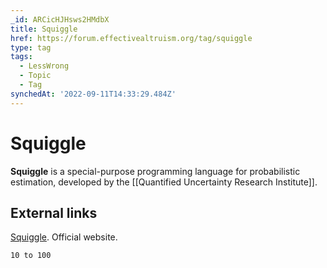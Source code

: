 ```yaml
---
_id: ARCicHJHsws2HMdbX
title: Squiggle
href: https://forum.effectivealtruism.org/tag/squiggle
type: tag
tags:
  - LessWrong
  - Topic
  - Tag
synchedAt: '2022-09-11T14:33:29.484Z'
---
```


# Squiggle

**Squiggle** is a special-purpose programming language for probabilistic estimation, developed by the [[Quantified Uncertainty Research Institute]].

External links
--------------

[Squiggle](https://www.squiggle-language.com/). Official website.

```run-squiggle
10 to 100
```
